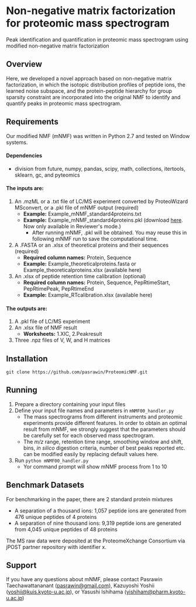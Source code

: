 # Non-negative matrix factorization for proteomic mass spectrogram
Peak identification and quantification in proteomic mass spectrogram using modified non-negative matrix factorization

## Overview
Here, we developed a novel approach based on non-negative matrix factorization, in which the isotopic distribution profiles of peptide ions, the learned noise subspace, and the protein-peptide hierarchy for group sparsity constraint are incorporated into the original NMF to identify and quantify peaks in proteomic mass spectrogram.

## Requirements
Our modified NMF (mNMF) was written in Python 2.7 and tested on Window systems.
#### Dependencies
* division from future, numpy, pandas, scipy, math, collections, itertools, sklearn, gc, and pyteomics

#### The inputs are: 
1. An .mzML or a .txt file of LC/MS experiment converted by ProteoWizard MSconvert, or a .pkl file of mNMF output (required)
    * **Example:** Example_mNMF_standard4proteins.txt
    * **Example:** Example_mNMF_standard4proteins.pkl (download [here](https://repository.jpostdb.org/preview/10781773045d84a93330fa7). Now only available in Reviewer's mode.)
       * After running mNMF, .pkl will be obtained. You may reuse this in following mNMF run to save the computational time.
2. A .FASTA or an .xlsx of theoretical proteins and their sequences (required)
    * **Required column names:** Protein, Sequence
    * **Example:** Example_theoreticalproteins.fasta or Example_theoreticalproteins.xlsx (available here)
3. An .xlsx of peptide retention time calibration (optional)
    * **Required column names:** Protein, Sequence, PepRtimeStart, PepRtimePeak, PepRtimeEnd
    * **Example:** Example_RTcalibration.xlsx (available here)
#### The outputs are: 
1. A .pkl file of LC/MS experiment
2. An .xlsx file of NMF result
    * **Worksheets:** 1.XIC, 2.Peakresult
3. Three .npz files of V, W, and H matrices

## Installation
```git clone https://github.com/pasrawin/ProteomicNMF.git```
## Running
1. Prepare a directory containing your input files
2. Define your input file names and parameters in ```mNMF00_handler.py``` 
    * The mass spectrograms from different instruments and proteomic experiments provide different features. In order to obtain an optimal result from mNMF, we strongly suggest that the parameters should be carefully set for each observed mass spectrogram. 
    * The *m/z* range, retention time range, smoothing window and shift, bins, *in silico* digestion criteria, number of best peaks reported etc. can be modified easily by replacing default values here.
3. Run ```python mNMF00_handler.py```
    * Yor command prompt will show mNMF process from 1 to 10

## Benchmark Datasets
For benchmarking in the paper, there are 2 standard protein mixtures
* A separation of a thousand ions: 1,057 peptide ions are generated from 476 unique peptides of 4 proteins
* A separation of nine thousand ions: 9,319 peptide ions are generated from 4,045 unique peptides of 48 proteins

The MS raw data were deposited at the ProteomeXchange Consortium via jPOST partner repository with identifier x.

## Support
If you have any questions about mNMF, please contact Pasrawin Taechawattananant (pasrawin@gmail.com), Kazuyoshi Yoshii (yoshii@kuis.kyoto-u.ac.jp), or Yasushi Ishihama (yishiham@pharm.kyoto-u.ac.jp)


